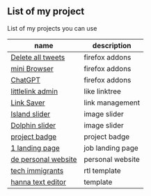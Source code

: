 
## List of my project

List of my projects you can use


| name | description |
| ------ | ------ |
| [Delete all tweets](https://addons.mozilla.org/en-US/firefox/addon/delete-all-tweets/) | firefox addons |
| [mini Browser](https://addons.mozilla.org/en-US/firefox/addon/browser) | firefox addons |
| [ChatGPT](https://github.com/khzg/ChatGPT) | firefox addons |
| [littlelink admin](https://github.com/khzg/littlelink-admin) | like linktree |
| [Link Saver](https://github.com/khzg/LinkSaver/) | link management |
| [Island slider](https://github.com/khzg/Island-slider) | image slider |
| [Dolphin slider](https://github.com/khzg/Dolphin-slider) | image slider |
| [project badge](https://github.com/khzg/project-badge) | project badge |
| [1 landing page](https://github.com/khzg/1-landing-page) | job landing page |
| [de personal website](https://github.com/khzg/de-personal-website) | personal website |
| [tech immigrants](https://github.com/khzg/tech-immigrants) | rtl template|
| [hanna text editor](https://github.com/khzg/hanna-text-editor) | template |


